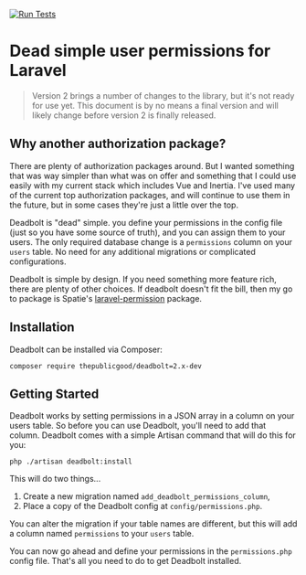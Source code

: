 [![Run Tests](https://github.com/tpg/deadbolt/actions/workflows/php.yml/badge.svg?branch=2.x)](https://github.com/tpg/deadbolt/actions/workflows/php.yml)

# Dead simple user permissions for Laravel

> Version 2 brings a number of changes to the library, but it's not ready for use yet. This document is by no means a final version and will likely change before version 2 is finally released.

## Why another authorization package?

There are plenty of authorization packages around. But I wanted something that was way simpler than what was on offer and something that I could use easily with my current stack which includes Vue and Inertia. I've used many of the current top authorization packages, and will continue to use them in the future, but in some cases they're just a little over the top.

Deadbolt is "dead" simple. you define your permissions in the config file (just so you have some source of truth), and you can assign them to your users. The only required database change is a `permissions` column on your `users` table. No need for any additional migrations or complicated configurations.

Deadbolt is simple by design. If you need something more feature rich, there are plenty of other choices. If deadbolt doesn't fit the bill, then my go to package is Spatie's [laravel-permission](https://github.com/spatie/laravel-permission) package.

## Installation

Deadbolt can be installed via Composer:

```
composer require thepublicgood/deadbolt=2.x-dev
```

## Getting Started

Deadbolt works by setting permissions in a JSON array in a column on your users table. So before you can use Deadbolt, you'll need to add that column. Deadbolt comes with a simple Artisan command that will do this for you:

```
php ./artisan deadbolt:install
```

This will do two things...

1. Create a new migration named `add_deadbolt_permissions_column`,
2. Place a copy of the Deadbolt config at `config/permissions.php`.

You can alter the migration if your table names are different, but this will add a column named `permissions` to your `users` table.

You can now go ahead and define your permissions in the `permissions.php` config file. That's all you need to do to get Deadbolt installed.
